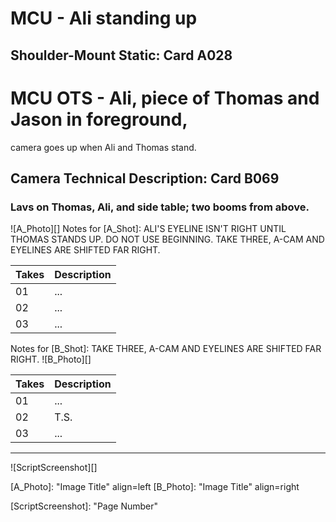 # MCU - Ali standing up
## Shoulder-Mount Static: Card A028

# MCU OTS - Ali, piece of Thomas and Jason in foreground,
camera goes up when Ali and Thomas stand.
## Camera Technical Description: Card B069

### Lavs on Thomas, Ali, and side table; two booms from above.

![A_Photo][]
Notes for [A_Shot]: ALI'S EYELINE ISN'T RIGHT UNTIL THOMAS STANDS UP. DO NOT USE BEGINNING. TAKE THREE, A-CAM AND EYELINES ARE SHIFTED FAR RIGHT.

| Takes | Description |
|:---|:----|
| 01 | ... |
| 02 | ... |
| 03 | ... |

Notes for [B_Shot]: TAKE THREE, A-CAM AND EYELINES ARE SHIFTED FAR RIGHT.
![B_Photo][]

| Takes | Description |
|:---|:----|
| 01 | ... |
| 02 | T.S. |
| 03 | ... |

----

![ScriptScreenshot][]


[A_Photo]:  "Image Title" align=left
[B_Photo]:  "Image Title" align=right

[ScriptScreenshot]: "Page Number"